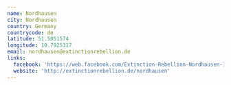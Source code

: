 ```yaml
---
name: Nordhausen
city: Nordhausen
country: Germany
countrycode: de
latitude: 51.5051574
longitude: 10.7925317
email: nordhausen@extinctionrebellion.de
links:
  facebook: 'https://web.facebook.com/Extinction-Rebellion-Nordhausen-1245398452333985/'
  website: 'http://extinctionrebellion.de/nordhausen'
---
```


